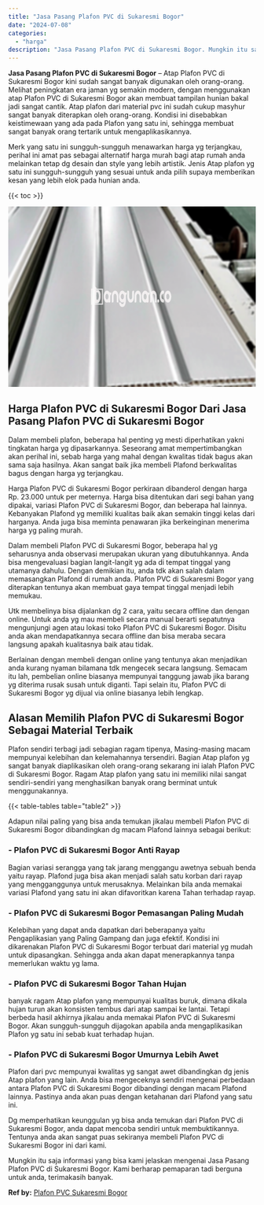```yaml
---
title: "Jasa Pasang Plafon PVC di Sukaresmi Bogor"
date: "2024-07-08"
categories: 
  - "harga"
description: "Jasa Pasang Plafon PVC di Sukaresmi Bogor. Mungkin itu saja informasi yang bisa kami jelaskan mengenai Jasa Pasang Plafon PVC di Sukaresmi Bogor. Kami berhar..."
---
```


**Jasa Pasang Plafon PVC di Sukaresmi Bogor** – Atap Plafon PVC di Sukaresmi Bogor kini sudah sangat banyak digunakan oleh orang-orang. Melihat peningkatan era jaman yg semakin modern, dengan menggunakan atap Plafon PVC di Sukaresmi Bogor akan membuat tampilan hunian bakal jadi sangat cantik. Atap plafon dari material pvc ini sudah cukup masyhur sangat banyak diterapkan oleh orang-orang. Kondisi ini disebabkan keistimewaan yang ada pada Plafon yang satu ini, sehingga membuat sangat banyak orang tertarik untuk mengaplikasikannya.

Merk yang satu ini sungguh-sungguh menawarkan harga yg terjangkau, perihal ini amat pas sebagai alternatif harga murah bagi atap rumah anda melainkan tetap dg desain dan style yang lebih artistik. Jenis Atap plafon yg satu ini sungguh-sungguh yang sesuai untuk anda pilih supaya memberikan kesan yang lebih elok pada hunian anda.

{{< toc >}}

![Jasa Pasang Plafon PVC di Sukaresmi Bogor](/images/flafond-pvc-murah11.png)

## Harga Plafon PVC di Sukaresmi Bogor Dari Jasa Pasang Plafon PVC di Sukaresmi Bogor

Dalam membeli plafon, beberapa hal penting yg mesti diperhatikan yakni tingkatan harga yg dipasarkannya. Seseorang amat mempertimbangkan akan perihal ini, sebab harga yang mahal dengan kwalitas tidak bagus akan sama saja hasilnya. Akan sangat baik jika membeli Plafond berkwalitas bagus dengan harga yg terjangkau.

Harga Plafon PVC di Sukaresmi Bogor perkiraan dibanderol dengan harga Rp. 23.000 untuk per meternya. Harga bisa ditentukan dari segi bahan yang dipakai, variasi Plafon PVC di Sukaresmi Bogor, dan beberapa hal lainnya. Kebanyakan Plafond yg memiliki kualitas baik akan semakin tinggi kelas dari harganya. Anda juga bisa meminta penawaran jika berkeinginan menerima harga yg paling murah.

Dalam membeli Plafon PVC di Sukaresmi Bogor, beberapa hal yg seharusnya anda observasi merupakan ukuran yang dibutuhkannya. Anda bisa mengevaluasi bagian langit-langit yg ada di tempat tinggal yang utamanya dahulu. Dengan demikian itu, anda tdk akan salah dalam memasangkan Plafond di rumah anda. Plafon PVC di Sukaresmi Bogor yang diterapkan tentunya akan membuat gaya tempat tinggal menjadi lebih memukau.

Utk membelinya bisa dijalankan dg 2 cara, yaitu secara offline dan dengan online. Untuk anda yg mau membeli secara manual berarti sepatutnya mengunjungi agen atau lokasi toko Plafon PVC di Sukaresmi Bogor. Disitu anda akan mendapatkannya secara offline dan bisa meraba secara langsung apakah kualitasnya baik atau tidak.

Berlainan dengan membeli dengan online yang tentunya akan menjadikan anda kurang nyaman bilamana tdk mengecek secara langsung. Semacam itu lah, pembelian online biasanya mempunyai tanggung jawab jika barang yg diterima rusak susah untuk diganti. Tapi selain itu, Plafon PVC di Sukaresmi Bogor yg dijual via online biasanya lebih lengkap.

## Alasan Memilih Plafon PVC di Sukaresmi Bogor Sebagai Material Terbaik

Plafon sendiri terbagi jadi sebagian ragam tipenya, Masing-masing macam mempunyai kelebihan dan kelemahannya tersendiri. Bagian Atap plafon yg sangat banyak diaplikasikan oleh orang-orang sekarang ini ialah Plafon PVC di Sukaresmi Bogor. Ragam Atap plafon yang satu ini memiliki nilai sangat sendiri-sendiri yang menghasilkan banyak orang berminat untuk menggunakannya.

{{< table-tables table="table2" >}}

Adapun nilai paling yang bisa anda temukan jikalau membeli Plafon PVC di Sukaresmi Bogor dibandingkan dg macam Plafond lainnya sebagai berikut:

### \- Plafon PVC di Sukaresmi Bogor Anti Rayap

Bagian variasi serangga yang tak jarang menggangu awetnya sebuah benda yaitu rayap. Plafond juga bisa akan menjadi salah satu korban dari rayap yang mengganggunya untuk merusaknya. Melainkan bila anda memakai variasi Plafond yang satu ini akan difavoritkan karena Tahan terhadap rayap.

### \- Plafon PVC di Sukaresmi Bogor Pemasangan Paling Mudah

Kelebihan yang dapat anda dapatkan dari beberapanya yaitu Pengaplikasian yang Paling Gampang dan juga efektif. Kondisi ini dikarenakan Plafon PVC di Sukaresmi Bogor terbuat dari material yg mudah untuk dipasangkan. Sehingga anda akan dapat menerapkannya tanpa memerlukan waktu yg lama.

### \- Plafon PVC di Sukaresmi Bogor Tahan Hujan

banyak ragam Atap plafon yang mempunyai kualitas buruk, dimana dikala hujan turun akan konsisten tembus dari atap sampai ke lantai. Tetapi berbeda hasil akhirnya jikalau anda memakai Plafon PVC di Sukaresmi Bogor. Akan sungguh-sungguh dijagokan apabila anda mengaplikasikan Plafon yg satu ini sebab kuat terhadap hujan.

### \- Plafon PVC di Sukaresmi Bogor Umurnya Lebih Awet

Plafon dari pvc mempunyai kwalitas yg sangat awet dibandingkan dg jenis Atap plafon yang lain. Anda bisa mengeceknya sendiri mengenai perbedaan antara Plafon PVC di Sukaresmi Bogor dibandingi dengan macam Plafond lainnya. Pastinya anda akan puas dengan ketahanan dari Plafond yang satu ini.

Dg memperhatikan keunggulan yg bisa anda temukan dari Plafon PVC di Sukaresmi Bogor, anda dapat mencoba sendiri untuk membuktikannya. Tentunya anda akan sangat puas sekiranya membeli Plafon PVC di Sukaresmi Bogor ini dari kami.

Mungkin itu saja informasi yang bisa kami jelaskan mengenai Jasa Pasang Plafon PVC di Sukaresmi Bogor. Kami berharap pemaparan tadi berguna untuk anda, terimakasih banyak.

**Ref by:** [Plafon PVC Sukaresmi Bogor](https://id.wikipedia.org/wiki/Plafon)
